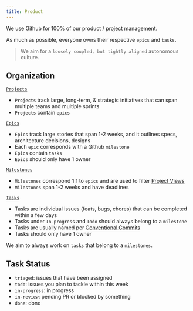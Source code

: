 ```yaml
---
title: Product
---
```


We use Github for 100% of our product / project management.

As much as possible, everyone owns their respective `epics` and `tasks`.

> We aim for a `loosely coupled, but tightly aligned` autonomous culture.

## Organization

[`Projects`](https://github.com/janhq/jan/projects?query=is%3Aopen)

- `Projects` track large, long-term, & strategic initiatives that can span multiple teams and multiple sprints
- `Projects` contain `epics`

[`Epics`](https://github.com/janhq/jan/issues?q=is%3Aissue+is%3Aopen+label%3A%22type%3A+epic%22)

- `Epics` track large stories that span 1-2 weeks, and it outlines specs, architecture decisions, designs
- Each `epic` corresponds with a Github `milestone`
- `Epics` contain `tasks`
- `Epics` should only have 1 owner

[`Milestones`](https://github.com/janhq/jan/milestones)

- `Milestones` correspond 1:1 to `epics` and are used to filter [Project Views](https://github.com/orgs/janhq/projects/5/views/1)
- `Milestones` span 1-2 weeks and have deadlines

[`Tasks`](https://github.com/janhq/jan/issues)

- Tasks are individual issues (feats, bugs, chores) that can be completed within a few days
- Tasks under `In-progress` and `Todo` should always belong to a `milestone`
- Tasks are usually named per [Conventional Commits](https://www.conventionalcommits.org/en/v1.0.0/#summary)
- Tasks should only have 1 owner

We aim to always work on `tasks` that belong to a `milestones`.

## Task Status

- `triaged`: issues that have been assigned
- `todo`: issues you plan to tackle within this week
- `in-progress`: in progress
- `in-review`: pending PR or blocked by something
- `done`: done
